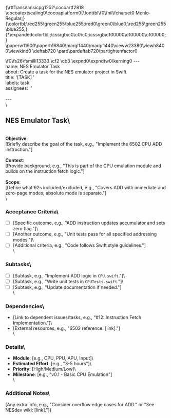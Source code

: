 {\rtf1\ansi\ansicpg1252\cocoartf2818
\cocoatextscaling0\cocoaplatform0{\fonttbl\f0\fnil\fcharset0 Menlo-Regular;}
{\colortbl;\red255\green255\blue255;\red0\green0\blue0;\red255\green255\blue255;}
{\*\expandedcolortbl;;\cssrgb\c0\c0\c0;\cssrgb\c100000\c100000\c100000;}
\paperw11900\paperh16840\margl1440\margr1440\vieww23380\viewh8400\viewkind0
\deftab720
\pard\pardeftab720\partightenfactor0

\f0\fs26\fsmilli13333 \cf2 \cb3 \expnd0\expndtw0\kerning0
---\
name: NES Emulator Task\
about: Create a task for the NES emulator project in Swift\
title: '[TASK] '\
labels: task\
assignees: ''\
\
---\
\
## NES Emulator Task\
\
**Objective**:  \
[Briefly describe the goal of the task, e.g., "Implement the 6502 CPU ADD instruction."]\
\
**Context**:  \
[Provide background, e.g., "This is part of the CPU emulation module and builds on the instruction fetch logic."]\
\
**Scope**:  \
[Define what\'92s included/excluded, e.g., "Covers ADD with immediate and zero-page modes; absolute mode is separate."]\
\
### Acceptance Criteria\
- [ ] [Specific outcome, e.g., "ADD instruction updates accumulator and sets zero flag."]\
- [ ] [Another outcome, e.g., "Unit tests pass for all specified addressing modes."]\
- [ ] [Additional criteria, e.g., "Code follows Swift style guidelines."]\
\
### Subtasks\
- [ ] [Subtask, e.g., "Implement ADD logic in `CPU.swift`."]\
- [ ] [Subtask, e.g., "Write unit tests in `CPUTests.swift`."]\
- [ ] [Subtask, e.g., "Update documentation if needed."]\
\
### Dependencies\
- [Link to dependent issues/tasks, e.g., "#12: Instruction Fetch Implementation."]\
- [External resources, e.g., "6502 reference: [link]."]\
\
### Details\
- **Module**: [e.g., CPU, PPU, APU, Input]\
- **Estimated Effort**: [e.g., "3-5 hours"]\
- **Priority**: [High/Medium/Low]\
- **Milestone**: [e.g., "v0.1 - Basic CPU Emulation"]\
\
### Additional Notes\
[Any extra info, e.g., "Consider overflow edge cases for ADD." or "See NESdev wiki: [link]."]}